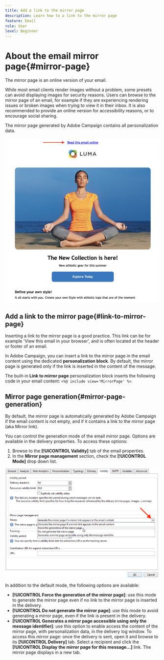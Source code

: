 ```yaml
---
title: Add a link to the mirror page
description: Learn how to a link to the mirror page
feature: Email
role: User
level: Beginner
---
```

# About the email mirror page{#mirror-page}

The mirror page is an online version of your email.

While most email clients render images without a problem, some presets can avoid displaying images for security reasons. Users can browse to the mirror page of an email, for example if they are experiencing rendering issues or broken images when trying to view it in their inbox. It is also recommended to provide an online version for accessibility reasons, or to encourage social sharing.

The mirror page generated by Adobe Campaign contains all personalization data.

![](assets/mirror-page-link.png)


## Add a link to the mirror page{#link-to-mirror-page}

Inserting a link to the mirror page is a good practice. This link can be for example 'View this email in your browser', and is often located at the header or footer of an email. 

In Adobe Campaign, you can insert a link to the mirror page in the email content using the dedicated **personalization block**. By default, the mirror page is generated only if the link is inserted in the content of the message. 

The built-in **Link to mirror page** personalization block inserts the following code in your email content: `<%@ include view='MirrorPage' %>`.

<!--For more on personalization blocks insertion, refer to [Personalization blocks](personalization-blocks.md).-->

## Mirror page generation{#mirror-page-generation}

By default, the mirror page is automatically generated by Adobe Campaign if the email content is not empty, and if it contains a link to the mirror page (aka Mirror link).

You can control the generation mode of the email mirror page. Options are available in the delivery properties. To access these options:

1. Browse to the **[!UICONTROL Validity]** tab of the email properties.
1. In the **Mirror page management** section, check the **[!UICONTROL Mode]** drop down list.

![](assets/mirror-page-generation.png)

In addition to the default mode, the following options are available:

* **[!UICONTROL Force the generation of the mirror page]**: use this mode to generate the mirror page even if no link to the mirror page is inserted in the delivery.
* **[!UICONTROL Do not generate the mirror page]**: use this mode to avoid generating a mirror page, even if the link is present in the delivery.
* **[!UICONTROL Generates a mirror page accessible using only the message identifier]**: use this option to enable access the content of the mirror page, with personalization data, in the delivery log window. To access this mirror page: once the delivery is sent, open it and browse to its **[!UICONTROL Delivery]** tab. Select a recipient and click the **[!UICONTROL Display the mirror page for this message...]** link. The mirror page displays in a new tab.


